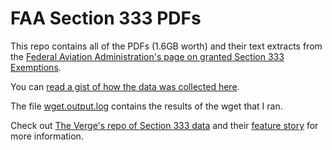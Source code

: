# FAA Section 333 PDFs


This repo contains all of the PDFs (1.6GB worth) and their text extracts from the [Federal Aviation Administration's page on granted Section 333 Exemptions](https://www.faa.gov/uas/legislative_programs/section_333/333_authorizations/).

You can [read a gist of how the data was collected here](https://gist.github.com/dannguyen/26e5922614dc22053745).

The file [wget.output.log](wget.output.log) contains the results of the wget that I ran.

Check out [The Verge's repo of Section 333 data](https://github.com/voxmedia/data-projects/blob/master/verge-drones-over-america/drone-data-full.csv) and their [feature story](http://www.theverge.com/2015/7/7/8883821/drone-search-engine-faa-approved-commercial-333-exemptions) for more information.
